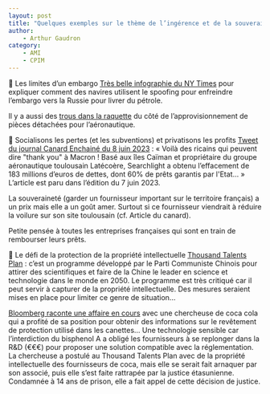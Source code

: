 ```yaml
---
layout: post
title: "Quelques exemples sur le thème de l’ingérence et de la souveraineté dans le monde de l’entreprise"
author: 
    - Arthur Gaudron
category: 
    - AMI
    - CPIM
---
```


🚨 Les limites d’un embargo
[Très belle infographie du NY Times](https://www.nytimes.com/interactive/2023/05/30/world/asia/russia-oil-ships-sanctions.html?smid=nytcore-ios-share&referringSource=articleShare) pour expliquer comment des navires utilisent le spoofing pour enfreindre l’embargo vers la Russie pour livrer du pétrole.


Il y a aussi des [trous dans la raquette](https://www.nytimes.com/2023/05/15/business/economy/russia-airlines-sanctions-ukraine.html?smid=nytcore-ios-share&referringSource=articleShare) du côté de l’approvisionnement de pièces détachées pour l’aéronautique.


🚨 Socialisons les pertes (et les subventions) et privatisons les profits
[Tweet du journal Canard Enchainé du 8 juin 2023](https://twitter.com/canardenchaine/status/1666724844455571458) : « Voilà des ricains qui peuvent dire "thank you" à Macron ! Basé aux îles Caïman et propriétaire du groupe aéronautique toulousain Latécoère, Searchlight a obtenu l’effacement de 183 millions d’euros de dettes, dont 60% de prêts garantis par l'Etat… »
L’article est paru dans l’édition du 7 juin 2023.

La souveraineté (garder un fournisseur important sur le territoire français) a un prix mais elle a un goût amer. Surtout si ce fournisseur viendrait à réduire la voilure sur son site toulousain (cf. Article du canard).

Petite pensée à toutes les entreprises françaises qui sont en train de rembourser leurs prêts.

🚨 Le défi de la protection de la propriété intellectuelle
[Thousand Talents Plan](https://theconversation.com/the-thousand-talents-plan-is-part-of-chinas-long-quest-to-become-the-global-scientific-leader-145100) : c’est un programme développé par le Parti Communiste Chinois pour attirer des scientifiques et faire de la Chine le leader en science et technologie dans le monde en 2050. Le programme est très critiqué car il peut servir à capturer de la propriété intellectuelle. Des mesures seraient mises en place pour limiter ce genre de situation...

[Bloomberg raconte une affaire en cours](https://www.bloomberg.com/news/features/2023-05-11/the-plot-to-steal-the-secret-coke-can-liner-formula) avec une chercheuse de coca cola qui a profité de sa position pour obtenir des informations sur le revêtement de protection utilisé dans les canettes… Une technologie sensible car l’interdiction du bisphenol A a obligé les fournisseurs à se replonger dans la R&D (€€€) pour proposer une solution compatible avec la réglementation. La chercheuse a postulé au Thousand Talents Plan avec de la propriété intellectuelle des fournisseurs de coca, mais elle se serait fait arnaquer par son associé, puis elle s’est faite rattrapée par la justice étasunienne. Condamnée à 14 ans de prison, elle a fait appel de cette décision de justice.
